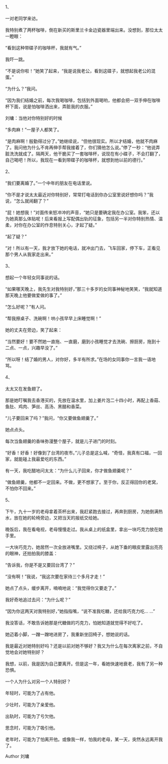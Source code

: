 1、  
   
一对老同学来访。  
   
我特别煮了两杯咖啡，倒在新买的斯里兰卡金边瓷器里端出来。没想到，那位太太一瞪眼：  
   
“看到这种带碟子的咖啡杯，我就有气。”  
   
我吓一跳。  
   
“不是说你啦！”她笑了起来，“我是说我老公，看到这碟子，就想起我老公的混蛋。”  
   
“为什么？”我问。  
   
“因为我们结婚之前，每次我喝咖啡，包括到外面喝哟，他都会把一双手伸在咖啡杯下面，说是怕咖啡洒出来，弄脏我的衣服。”  
   
刘墉：当他对你特别好的时候  
   
“多肉麻！”一屋子人都笑了。  
   
“是肉麻啊！殷勤得过分了。”她继续说，“但他很现实。所以才结婚，他就不肉麻了。我问他为什么不肯再伸手帮我接着了，你们猜他怎么说。”停了一秒：“他说弄脏洗洗就成了。隔两天，他干脆买了一套咖啡杯，说现在有小碟子，不会打翻了，自己喝吧！所以，我现在一看到带碟子的咖啡杯，就想到他以前的德行。”  
   
2、  
   
“我们要离婚了。”一个中年的朋友在电话里说。  
   
“你不是才说太太最近对你特别好，常常打电话到你办公室里说好想你吗？”我说，“怎么就闹翻了？”  
   
“屁！她想我！”对面传来怒冲冲的声音，“她只是要确定我在办公室。我笨，还以为她真那么体贴呢！后来看报上写配偶出轨的征象，包括另一半对你特别热情、温柔，对你在办公室的作息特别关心，才起了疑。”  
   
“起了疑？”  
   
“对！所以有一天，我才放下她的电话，就冲出门去，飞车回家，停下车，正看见那个男人从我家走出来。”  
   
3、  
   
想起一个年轻女同事说的话。  
   
“如果哪天晚上，我先生对我特别好，”那三十多岁的女同事神秘地笑笑，“我就知道那天晚上他要做爱做的事了。”  
   
“怎么好呢？”有人问。  
   
“帮我擦桌子、洗碗啊！哄小孩早早上床睡觉啊！”  
   
她的丈夫在旁边，笑了起来：  
   
“当然要好！要不然她一直拖、一直磨，磨到小孩睡觉才去洗碗、擦厨房，拖到十二点、一点，兴趣早没了。”  
   
“所以呀！结了婚的男人，对你好，多半有所求。”在场的女同事你一言我一语地骂。  
   
4、  
   
太太又在发鱼翅了。  
   
那是她叮嘱我去香港买的，先放在温水里，加上姜片泡二十四小时，再配上香菇、鱼肚、鸡肉、笋丝、高汤、黑醋和香菜。  
   
“儿子要回来了吗？”我问，“你又要做鱼翅羹了。”  
   
她点点头。  
   
每次当鱼翅羹的香味弥漫整个屋子，就是儿子进门的时刻。  
   
“好香！好香！好像到了台湾的夜市。”儿子总是这么喊，“奇怪，我真有口福，一回家，就能碰上我最爱吃的东西。”  
   
有一天，我吃醋地问太太：“为什么儿子回来，你才做鱼翅羹呢？”  
   
“做鱼翅羹，他都不一定回来。不做，更不想家了。至于你，反正得回你的老窝，不怕你不回来。”  
   
5、  
   
下午，九十一岁的老母拿着茶杯出来，我赶紧跑去接过，再奔到厨房，为她倒满热水，放在她的轮椅旁边，又把当天的报纸交给她。  
   
晚饭后，我在看电视，老母慢慢走过。我从桌上的纸盒里，拿出一块巧克力放在她手里。  
   
一大块巧克力，她居然一次全放进嘴里。又绕过椅子，从她下垂的眼皮里露出亮亮的眼神，还拍拍我的膝盖：  
   
“告诉我，你是不是又要回台湾了？”  
   
“没有啊！”我说，“我这次要在家待三个多月才走！”  
   
她点了点头，缓步离开，喃喃地说：“我觉得你又要走了。”  
   
我好奇地追过去问：“为什么呢？”  
   
“因为你这两天对我特别好，”她指指嘴，“说不准我吃糖，还给我巧克力吃… …”  
   
我没答话，不敢告诉她那是代糖做的巧克力，怕她知道就觉得不好吃了。  
   
她迈着小脚，一蹭一蹭地进房了，我重新坐回椅子，想她说的话。  
   
我是最近对她特别好吗？还是以前对她不够好？我又为什么在每次离家之前，不自觉地会对她特别好？  
   
我想，以前，我是因为自己要离开。但是这一年，看她快速地衰老，我有了另一种恐惧。  
   
一个人为什么对另一个人特别好？  
   
年轻时，可能为了占有他。  
   
少壮时，可能为了亲爱他。  
   
出轨时，可能为了亏欠他。  
   
思念时，可能为了吸引他。  
   
老年时，可能为了怕离开他。或像我一样，怕我的老母，某一天，突然永远离开我了。

Author 刘墉